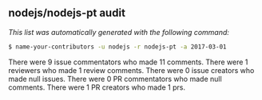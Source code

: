 ## nodejs/nodejs-pt audit

_This list was automatically generated with the following command:_

```sh
$ name-your-contributors -u nodejs -r nodejs-pt -a 2017-03-01
```

There were 9 issue commentators who made 11 comments.
There were 1 reviewers who made 1 review comments.
There were 0 issue creators who made null issues.
There were 0 PR commentators who made null comments.
There were 1 PR creators who made 1 prs.

